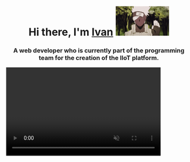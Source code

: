 
<h1 align="center">Hi there, I'm <a href="https://t.me/DazaiVan" target="_blank">Ivan</a> 
<img src="https://github.com/DazaiOsamu2111/DazaiOsamu2111/blob/main/aniyuki-hello-15.gif" height="80"/></h1>

<h3 align="center">A web developer who is currently part of the programming team for the creation of the IIoT platform.</h3>
<!--<div height="100"  text-align="center"><img  src="https://github.com/DazaiOsamu2111/DazaiOsamu2111/blob/main/godzho-gifka-1.gif"/></div>-->
<video width="420" height="240" controls autoplay muted id="videoId">
  <source src="https://whatsaper.ru/wp-content/uploads/2019/05/whatsaper.ru-9-мая-день-победы.-Видео-поздравления..mp4" type="video/mp4"></video>
<!--
**DazaiOsamu2111/DazaiOsamu2111** is a ✨ _special_ ✨ repository because its `README.md` (this file) appears on your GitHub profile.

Here are some ideas to get you started:

- 🔭 I’m currently working on ...
- 🌱 I’m currently learning ...
- 👯 I’m looking to collaborate on ...
- 🤔 I’m looking for help with ...
- 💬 Ask me about ...
- 📫 How to reach me: ...
- 😄 Pronouns: ...
- ⚡ Fun fact: ...
-->
